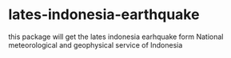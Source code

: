 # lates-indonesia-earthquake
this package will get the lates indonesia earhquake form National meteorological and geophysical service of Indonesia
